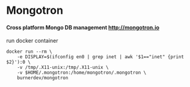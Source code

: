 # Mongotron

#### Cross platform Mongo DB management http://mongotron.io


run docker container
```
docker run --rm \
    -e DISPLAY=$(ifconfig en0 | grep inet | awk '$1=="inet" {print $2}'):0 \
    -v /tmp/.X11-unix:/tmp/.X11-unix \
    -v $HOME/.mongotron:/home/mongotron/.mongotron \
    burnerdev/mongotron
```
